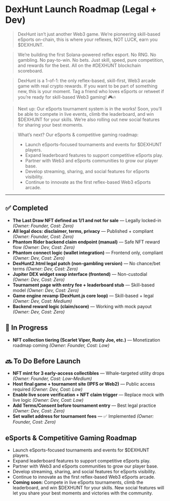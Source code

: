 # DexHunt Launch Roadmap (Legal + Dev)

> DexHunt isn’t just another Web3 game. We’re pioneering skill-based eSports on-chain, this is where your reflexes, NOT LUCK, earn you $DEXHUNT.

> We’re building the first Solana-powered reflex esport. No RNG. No gambling. No pay-to-win. No bets. Just skill, speed, pure competition, and rewards for the best. All on the #DEXHUNT blockchain scoreboard.

> DexHunt is a 1-of-1: the only reflex-based, skill-first, Web3 arcade game with real crypto rewards. If you want to be part of something new, this is your moment. Tag a friend who loves eSports or retweet if you’re ready for skill-based Web3 gaming! 🎮🔥

> Next up: Our eSports tournament system is in the works! Soon, you’ll be able to compete in live events, climb the leaderboard, and win $DEXHUNT for your skills. We’re also rolling out new social features for sharing your best moments.

> What’s next? Our eSports & competitive gaming roadmap:
> - Launch eSports-focused tournaments and events for $DEXHUNT players.
> - Expand leaderboard features to support competitive eSports play.
> - Partner with Web3 and eSports communities to grow our player base.
> - Develop streaming, sharing, and social features for eSports visibility.
> - Continue to innovate as the first reflex-based Web3 eSports arcade.

---

## ✅ Completed
- **The Last Draw NFT defined as 1/1 and not for sale** — Legally locked-in *(Owner: Founder, Cost: Zero)*
- **All legal docs: disclaimer, terms, privacy** — Published + compliant *(Owner: Founder, Cost: Zero)*
- **Phantom Rider backend claim endpoint (manual)** — Safe NFT reward flow *(Owner: Dev, Cost: Zero)*
- **Phantom connect logic (wallet integration)** — Frontend only, compliant *(Owner: Dev, Cost: Zero)*
- **DexHunt2.html legal patch (non-gambling version)** — No chance/bet terms *(Owner: Dev, Cost: Zero)*
- **Jupiter DEX widget swap interface (frontend)** — Non-custodial *(Owner: Dev, Cost: Zero)*
- **Tournament page with entry fee + leaderboard stub** — Skill-based model *(Owner: Dev, Cost: Zero)*
- **Game engine revamp (DexHunt.js core loop)** — Skill-based + legal *(Owner: Dev, Cost: Medium)*
- **Backend reward logic (claim/score)** — Working with mock payout *(Owner: Dev, Cost: Zero)*

## 🚧 In Progress
- **NFT collection tiering (Scarlet Viper, Rusty Joe, etc.)** — Monetization roadmap coming *(Owner: Founder, Cost: Low)*

## 🔜 To Do Before Launch
- **NFT mint for 3 early-access collectibles** — Whale-targeted utility drops *(Owner: Founder, Cost: Low–Medium)*
- **Host final game + tournament site (IPFS or Web2)** — Public access required *(Owner: Dev, Cost: Low)*
- **Enable live score verification + NFT claim trigger** — Replace mock with live logic *(Owner: Dev, Cost: Low)*
- **Add Terms/Consent before tournament entry** — Best legal practice *(Owner: Dev, Cost: Zero)*
- **Set wallet address for tournament fees** — ✅ Implemented *(Owner: Founder, Cost: Zero)*

## eSports & Competitive Gaming Roadmap

- Launch eSports-focused tournaments and events for $DEXHUNT players.
- Expand leaderboard features to support competitive eSports play.
- Partner with Web3 and eSports communities to grow our player base.
- Develop streaming, sharing, and social features for eSports visibility.
- Continue to innovate as the first reflex-based Web3 eSports arcade.
- **Coming soon:** Compete in live eSports tournaments, climb the leaderboard, and win $DEXHUNT for your skills. New social features will let you share your best moments and victories with the community.
